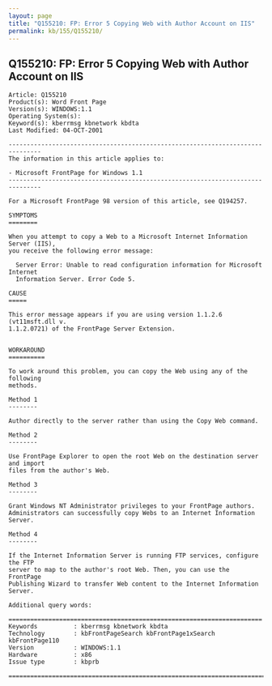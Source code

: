 ```yaml
---
layout: page
title: "Q155210: FP: Error 5 Copying Web with Author Account on IIS"
permalink: kb/155/Q155210/
---
```


## Q155210: FP: Error 5 Copying Web with Author Account on IIS

	Article: Q155210
	Product(s): Word Front Page
	Version(s): WINDOWS:1.1
	Operating System(s): 
	Keyword(s): kberrmsg kbnetwork kbdta
	Last Modified: 04-OCT-2001
	
	-------------------------------------------------------------------------------
	The information in this article applies to:
	
	- Microsoft FrontPage for Windows 1.1 
	-------------------------------------------------------------------------------
	
	For a Microsoft FrontPage 98 version of this article, see Q194257.
	
	SYMPTOMS
	========
	
	When you attempt to copy a Web to a Microsoft Internet Information Server (IIS),
	you receive the following error message:
	
	  Server Error: Unable to read configuration information for Microsoft Internet
	  Information Server. Error Code 5.
	
	CAUSE
	=====
	
	This error message appears if you are using version 1.1.2.6 (vt11msft.dll v.
	1.1.2.0721) of the FrontPage Server Extension.
	
	
	WORKAROUND
	==========
	
	To work around this problem, you can copy the Web using any of the following
	methods.
	
	Method 1
	--------
	
	Author directly to the server rather than using the Copy Web command.
	
	Method 2
	--------
	
	Use FrontPage Explorer to open the root Web on the destination server and import
	files from the author's Web.
	
	Method 3
	--------
	
	Grant Windows NT Administrator privileges to your FrontPage authors.
	Administrators can successfully copy Webs to an Internet Information Server.
	
	Method 4
	--------
	
	If the Internet Information Server is running FTP services, configure the FTP
	server to map to the author's root Web. Then, you can use the FrontPage
	Publishing Wizard to transfer Web content to the Internet Information Server.
	
	Additional query words:
	
	======================================================================
	Keywords          : kberrmsg kbnetwork kbdta 
	Technology        : kbFrontPageSearch kbFrontPage1xSearch kbFrontPage110
	Version           : WINDOWS:1.1
	Hardware          : x86
	Issue type        : kbprb
	
	=============================================================================
	
